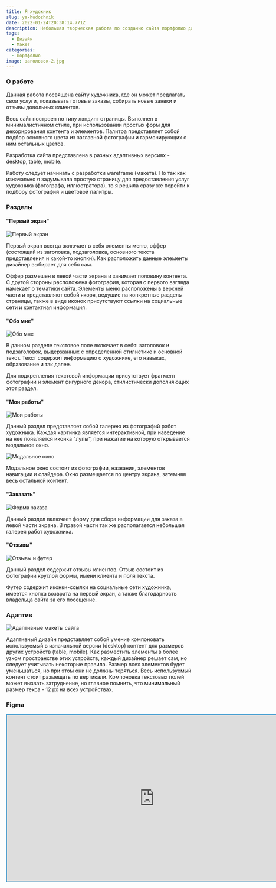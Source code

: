 ```yaml
---
title: Я художник
slug: ya-hudozhnik
date: 2022-01-24T20:38:14.771Z
description: Небольшая творческая работа по созданию сайта портфолио для художника.
tags:
  - Дизайн
  - Макет
categories:
  - Портфолио
image: заголовок-2.jpg
---
```

### О работе

Данная работа посвящена сайту художника, где он может предлагать свои услуги, показывать готовые заказы, собирать новые заявки и отзывы довольных клиентов.

Весь сайт построен по типу лэндинг страницы. Выполнен в минималистичном стиле, при использовании простых форм для декорирования контента и элементов. Палитра представляет собой подбор основного цвета из заглавной фотографии и гармонирующих с ним остальных цветов.

Разработка сайта представлена в разных адаптивных версиях - desktop, table, mobile.

Работу следует начинать с разработки wareframe (макета). Но так как  изначально я задумывала простую страницу для предоставления услуг художника (фотографа, иллюстратора), то я решила сразу же перейти к подбору фотографий и цветовой палитры.

### Разделы

#### "Первый экран"

![Первый экран](раздел-1-.png)

Первый экран всегда включает в себя элементы меню, оффер (состоящий из заголовка, подзаголовка, основного текста представления и какой-то кнопки). Как расположить данные элементы дизайнер выбирает для себя сам. 

Оффер размешен в левой части экрана и занимает половину контента. С другой стороны расположена фотография, которая с первого взгляда намекает о тематики сайта. Элементы меню расположены в верхней части и представляют собой якоря, ведущие на конкретные разделы страницы, также в виде иконок присутствуют ссылки на социальные сети и контактная информация.

#### "Обо мне"

![Обо мне](обо-мне.png)

В данном разделе текстовое поле включает в себя: заголовок и подзаголовок, выдержанных с определенной стилистике и основной текст. Текст содержит информацию о художнике, его навыках, образование и так далее. 

Для подкрепления текстовой информации присутствует фрагмент фотографии и элемент фигурного декора, стилистически дополняющих этот раздел.

#### "Мои работы"

![Мои работы](работы.png)

Данный раздел представляет собой галерею из фотографий работ художника. Каждая картинка является интерактивной, при наведение на нее появляется иконка "лупы", при нажатие на которую открывается модальное окно.

![Модальное окно](окно-фото.-1440-px.png)

Модальное окно состоит из фотографии, названия, элементов навигации и слайдера. Окно размещается по центру экрана, затемняя весь остальной контент.

#### "Заказать"

![Форма заказа](форма.png)

Данный раздел включает форму для сбора информации для заказа в левой части экрана. В правой части так же располагается небольшая галерея работ художника. 

#### "Отзывы"

![Отзывы и футер](отзовы.png)

Данный раздел содержит отзывы клиентов. Отзыв состоит из фотографии круглой формы, имени клиента и поля текста.

Футер содержит иконки-ссылки на социальные сети художника, имеется кнопка возврата на первый экран, а также благодарность владельца сайта за его посещение.

### Адаптив

![Адаптивные макеты сайта ](все-версии.png)

Адаптивный дизайн представляет собой умение компоновать используемый в изначальной версии (desktop) контент для размеров других устройств (table, mobile). Как разместить элементы в более узком пространстве этих устройств, каждый дизайнер решает сам, но следует учитывать некоторые правила. Размер всех элементов будет уменьшаться, но при этом они не должны теряться.  Весь используемый контент стоит размещать по вертикали. Компоновка текстовых полей может вызвать затруднение, но главное помнить, что минимальный размер текса - 12 px на всех устройствах.


### Figma
<style>
.frame-style {
  border: 2px solid rgb(56 150 205);
  margin: auto;
  display: flex;
}
@media screen and (max-width:650px) {
  .frame-style {
    width: 100%
  }
}
</style>
<div >
  <iframe
    height="450"
    width="800"
    loading="lazy"
    class="frame-style"
    src="https://www.figma.com/embed?embed_host=astra&url=https://www.figma.com/file/P6JHJDvkVtKwAcok2EG62F/%D0%A1%D0%B0%D0%B9%D1%82-%D0%BF%D0%BE%D1%80%D1%82%D1%84%D0%BE%D0%BB%D0%B8%D0%BE"
    allowfullscreen
  />
</div>